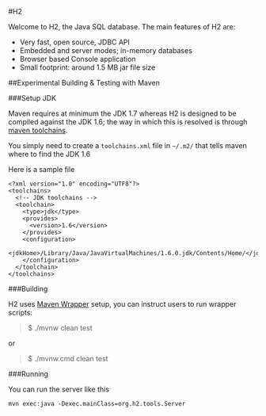 #H2

Welcome to H2, the Java SQL database. The main features of H2 are:

* Very fast, open source, JDBC API
* Embedded and server modes; in-memory databases
* Browser based Console application
* Small footprint: around 1.5 MB jar file size

##Experimental Building & Testing with Maven

###Setup JDK

Maven requires at minimum the JDK 1.7 whereas H2 is designed to be compiled against the JDK 1.6; the way in which this is
resolved is through [maven toolchains](https://maven.apache.org/guides/mini/guide-using-toolchains.html).

You simply need to create a `toolchains.xml` file in `~/.m2/` that tells maven where to find the JDK 1.6

Here is a sample file

```
<?xml version="1.0" encoding="UTF8"?>
<toolchains>
  <!-- JDK toolchains -->
  <toolchain>
    <type>jdk</type>
    <provides>
      <version>1.6</version>
    </provides>
    <configuration>
      <jdkHome>/Library/Java/JavaVirtualMachines/1.6.0.jdk/Contents/Home/</jdkHome>
    </configuration>
  </toolchain>
</toolchains>
```

###Building

H2 uses [Maven Wrapper](https://github.com/takari/maven-wrapper) setup, you can instruct users to run wrapper scripts:

> $ ./mvnw clean test

or

> $ ./mvnw.cmd clean test

###Running

You can run the server like this

```
mvn exec:java -Dexec.mainClass=org.h2.tools.Server  
```